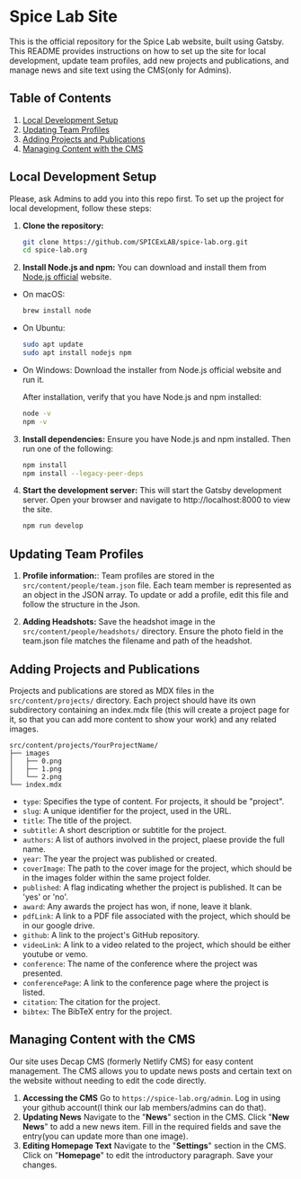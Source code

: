 # Spice Lab Site

This is the official repository for the Spice Lab website, built using Gatsby. This README provides instructions on how to set up the site for local development, update team profiles, add new projects and publications, and manage news and site text using the CMS(only for Admins).

## Table of Contents

1. [Local Development Setup](#local-development-setup)
2. [Updating Team Profiles](#updating-team-profiles)
3. [Adding Projects and Publications](#adding-projects-and-publications)
4. [Managing Content with the CMS](#managing-content-with-the-cms)

## Local Development Setup

Please, ask Admins to add you into this repo first. To set up the project for local development, follow these steps:

1. **Clone the repository:**

   ```bash
   git clone https://github.com/SPICExLAB/spice-lab.org.git
   cd spice-lab.org
2. **Install Node.js and npm:**
You can download and install them from [Node.js official]([url](https://nodejs.org/en/download/package-manager/current)) website.

- On macOS:
   ```bash
   brew install node

- On Ubuntu:
   ```bash
   sudo apt update
   sudo apt install nodejs npm

- On Windows:
   Download the installer from Node.js official website and run it.

  After installation, verify that you have Node.js and npm installed:
   ```bash
   node -v
   npm -v

3. **Install dependencies:**
   Ensure you have Node.js and npm installed. Then run one of the following:

   ```bash
   npm install
   npm install --legacy-peer-deps


4. **Start the development server:**
   This will start the Gatsby development server. Open your browser and navigate to http://localhost:8000 to view the site.

   ```bash
   npm run develop

## Updating Team Profiles

1. **Profile information:**:
Team profiles are stored in the ```src/content/people/team.json``` file. Each team member is represented as an object in the JSON array. To update or add a profile, edit this file and follow the structure in the Json.

2. **Adding Headshots:**
Save the headshot image in the ```src/content/people/headshots/``` directory.
Ensure the photo field in the team.json file matches the filename and path of the headshot.

## Adding Projects and Publications
Projects and publications are stored as MDX files in the ```src/content/projects/``` directory. Each project should have its own subdirectory containing an index.mdx file (this will create a project page for it, so that you can add more content to show your work) and any related images.

```
src/content/projects/YourProjectName/
├── images
│   ├── 0.png
│   ├── 1.png
│   └── 2.png
└── index.mdx
```

+ ```type```: Specifies the type of content. For projects, it should be "project".
+ ```slug```: A unique identifier for the project, used in the URL.
+ ```title```: The title of the project.
+ ```subtitle```: A short description or subtitle for the project.
+ ```authors```: A list of authors involved in the project, plaese provide the full name.
+ ```year```: The year the project was published or created.
+ ```coverImage```: The path to the cover image for the project, which should be in the images folder within the same project folder.
+ ```published```: A flag indicating whether the project is published. It can be 'yes' or 'no'.
+ ```award```: Any awards the project has won, if none, leave it blank.
+ ```pdfLink```: A link to a PDF file associated with the project, which should be in our google drive.
+ ```github```: A link to the project's GitHub repository.
+ ```videoLink```: A link to a video related to the project, which should be either youtube or vemo.
+ ```conference```: The name of the conference where the project was presented.
+ ```conferencePage```: A link to the conference page where the project is listed.
+ ```citation```: The citation for the project.
+ ```bibtex```: The BibTeX entry for the project.

## Managing Content with the CMS
Our site uses Decap CMS (formerly Netlify CMS) for easy content management. The CMS allows you to update news posts and certain text on the website without needing to edit the code directly.

1. **Accessing the CMS**
Go to ```https://spice-lab.org/admin```.
Log in using your github account(I think our lab members/admins can do that).
2. **Updating News**
Navigate to the "**News**" section in the CMS.
Click "**New News**" to add a new news item.
Fill in the required fields and save the entry(you can update more than one image).
3. **Editing Homepage Text**
Navigate to the "**Settings**" section in the CMS.
Click on "**Homepage**" to edit the introductory paragraph.
Save your changes.
